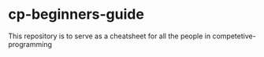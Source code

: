 # cp-beginners-guide
This repository is to serve as a cheatsheet for all the people in competetive-programming
